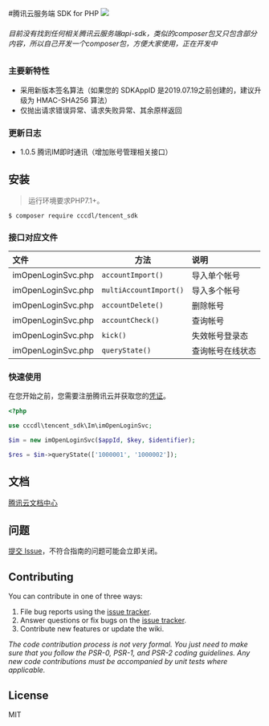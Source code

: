 #腾讯云服务端 SDK for PHP  ![](https://imgcache.qq.com/open_proj/proj_qcloud_v2/gateway/portal/css/img/nav/logo-bg-color.svg)
###### 目前没有找到任何相关腾讯云服务端api-sdk，类似的composer包又只包含部分内容，所以自己开发一个composer包，方便大家使用，正在开发中

### 主要新特性

* 采用新版本签名算法（如果您的 SDKAppID 是2019.07.19之前创建的，建议升级为 HMAC-SHA256 算法）
* 仅抛出请求错误异常、请求失败异常、其余原样返回

### 更新日志
- 1.0.5 腾讯IM即时通讯（增加账号管理相关接口）

## 安装
> 运行环境要求PHP7.1+。
```shell
$ composer require cccdl/tencent_sdk
```

### 接口对应文件

| 文件                       | 方法                 |  说明    |
| :-----------------------  | --------------         |  :----    |
| imOpenLoginSvc.php        | `accountImport()`       | 导入单个帐号 |
| imOpenLoginSvc.php        | `multiAccountImport()`  | 导入多个帐号 |
| imOpenLoginSvc.php        | `accountDelete()`      | 删除帐号    |
| imOpenLoginSvc.php        | `accountCheck()`       | 查询帐号    |
| imOpenLoginSvc.php        | `kick()`               | 失效帐号登录态 |
| imOpenLoginSvc.php        | `queryState()`         | 查询帐号在线状态 |

### 快速使用
在您开始之前，您需要注册腾讯云并获取您的[凭证](https://console.cloud.tencent.com)。


```php
<?php

use cccdl\tencent_sdk\Im\imOpenLoginSvc;

$im = new imOpenLoginSvc($appId, $key, $identifier);

$res = $im->queryState(['1000001', '1000002']);
```

## 文档

[腾讯云文档中心](https://cloud.tencent.com/document/product)

## 问题
[提交 Issue](https://github.com/cccdl/tencent_sdk/issues)，不符合指南的问题可能会立即关闭。


## Contributing

You can contribute in one of three ways:

1. File bug reports using the [issue tracker](https://github.com/cccdl/tencent_sdk/issues).
2. Answer questions or fix bugs on the [issue tracker](https://github.com/cccdl/tencent_sdk/issues).
3. Contribute new features or update the wiki.

_The code contribution process is not very formal. You just need to make sure that you follow the PSR-0, PSR-1, and PSR-2 coding guidelines. Any new code contributions must be accompanied by unit tests where applicable._

## License

MIT